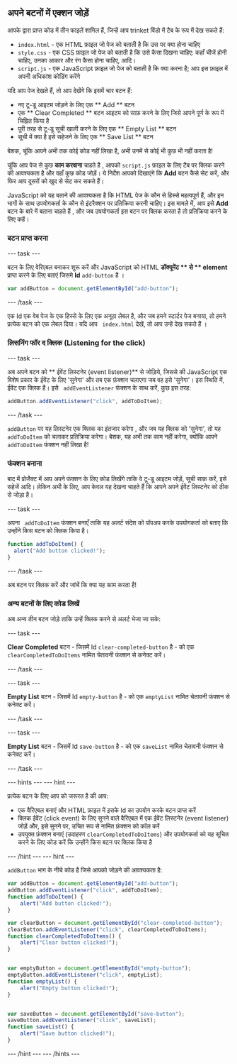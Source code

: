 ## अपने बटनों में एक्शन जोड़ें

आपके द्वारा प्राप्त कोड में तीन फाइलें शामिल हैं, जिन्हें आप trinket विंडो में टैब के रूप में देख सकते हैं:
  - ` index.html ` - एक HTML फ़ाइल जो पेज को बताती है कि उस पर क्या होना चाहिए
  - ` style.css ` - एक CSS फ़ाइल जो पेज को बताती है कि उसे कैसा दिखना चाहिए: कहाँ चीजें होनी चाहिए, उनका आकार और रंग कैसा होना चाहिए, आदि।
  - ` script.js ` - एक JavaScript फ़ाइल जो पेज को बताती है कि क्या करना है; आप इस फ़ाइल में अपनी अधिकांश कोडिंग करेंगे

यदि आप पेज देखते हैं, तो आप देखेंगे कि इसमें चार बटन हैं:

  - नए टू-डू आइटम जोड़ने के लिए एक ** Add ** बटन
  - एक ** Clear Completed ** बटन आइटम को साफ़ करने के लिए जिसे आपने पूर्ण के रूप में चिह्नित किया है
  - पूरी तरह से टू-डू सूची खाली करने के लिए एक ** Empty List ** बटन
  - सूची में क्या है इसे सहेजने के लिए एक ** Save List ** बटन

बेशक, चूंकि आपने अभी तक कोई कोड नहीं लिखा है, अभी उनमें से कोई भी कुछ भी नहीं करता है!

चूंकि आप पेज से कुछ **काम करवाना** चाहते है , आपको ` script.js ` फ़ाइल के लिए टैब पर क्लिक करने की आवश्यकता है और वहाँ कुछ कोड जोड़ें। ये निर्देश आपको दिखाएंगे कि **Add** बटन कैसे सेट करें, और फिर आप दूसरों को खुद से सेट कर सकते हैं।

JavaScript को यह बताने की आवश्यकता है कि HTML पेज के कौन से हिस्से महत्वपूर्ण हैं, और इन भागों के साथ उपयोगकर्ता के कौन से इंटरैक्शन पर प्रतिक्रिया करनी चाहिए। इस मामले में, आप इसे **Add** बटन के बारे में बताना चाहते हैं , और जब उपयोगकर्ता इस बटन पर क्लिक करता है तो प्रतिक्रिया करने के लिए कहें।

### बटन प्राप्त करना

--- task ---

बटन के लिए वेरिएबल बनाकर शुरू करें और JavaScript को HTML **डॉक्यूमेंट ** से ** element** प्राप्त करने के लिए  बताएं  जिसमे **Id** `add-button` है ।

```JavaScript
var addButton = document.getElementById("add-button");
```

--- /task ---

एक Id एक वेब पेज के एक हिस्से के लिए एक अनूठा लेबल है, और जब हमने स्टार्टर पेज बनाया, तो हमने प्रत्येक बटन को एक लेबल दिया। यदि आप ` index.html` देखें, तो आप उन्हें देख सकते हैं ।

### लिसनिंग फॉर द क्लिक (Listening for the click)

--- task ---

अब अपने बटन को ** ईवेंट लिस्टनेर (event listener)** से जोड़िये, जिससे की JavaScript एक विशेष प्रकार के ईवेंट के लिए 'सुनेगा' और तब एक फ़ंक्शन चलाएगा जब वह इसे 'सुनेगा'। इस स्थिति में, ईवेंट एक क्लिक है। इसे ` addEventListener` फंक्शन के साथ करें, कुछ इस तरह:

```JavaScript
addButton.addEventListener("click", addToDoItem);
```

--- /task ---

` addButton ` पर यह लिस्टनेर एक क्लिक का इंतजार करेगा , और जब यह क्लिक को 'सुनेगा', तो यह ` addToDoItem ` को चलाकर प्रतिक्रिया करेगा। बेशक, यह अभी तक काम नहीं करेगा, क्योंकि आपने ` addToDoItem` फंक्शन नहीं लिखा है!

### फंक्शन बनाना
बाद में प्रोजैक्ट में आप अपने फंक्शन के लिए कोड लिखेंगे ताकि वे टू-डू आइटम जोड़ें, सूची साफ़ करें, इसे सहेजें आदि। लेकिन अभी के लिए, आप केवल यह देखना चाहते हैं कि आपने अपने ईवेंट लिस्टनेर को ठीक से जोड़ा है।

--- task ---

अपना ` addToDoItem` फंक्शन बनाएँ ताकि यह अलर्ट संदेश को पॉपअप करके उपयोगकर्ता को बताए कि उन्होंने किस बटन को क्लिक किया है।

```JavaScript
function addToDoItem() {
  alert("Add button clicked!");
}
```

--- /task ---

अब बटन पर क्लिक करें और जांचें कि क्या यह काम करता है!

### अन्य बटनों के लिए कोड लिखें
अब अन्य तीन बटन जोड़े ताकि उन्हें क्लिक करने से अलर्ट भेजा जा सके:

--- task ---

**Clear Completed** बटन - जिसमें Id `clear-completed-button` है - को एक ` clearCompletedToDoItems ` नामित चेतावनी फंक्शन से कनेक्ट करें।

--- /task ---

--- task ---

**Empty List** बटन - जिसमें Id `empty-button` है - को एक `emptyList` नामित चेतावनी फंक्शन से कनेक्ट करें।

--- /task ---

--- task ---

**Empty List** बटन - जिसमें Id `save-button` है - को एक `saveList` नामित चेतावनी फंक्शन से कनेक्ट करें।

--- /task ---

--- hints --- --- hint ---

प्रत्येक बटन के लिए आप को जरूरत है की आप:

  - एक वैरिएबल बनाएं और HTML फ़ाइल में इसके Id का उपयोग करके बटन प्राप्त करें
  - क्लिक ईवेंट (click event) के लिए सुनने वाले वैरिएबल में एक ईवेंट लिस्टनेर (event listener) जोड़ें और, इसे सुनने पर, उचित रूप से नामित फ़ंक्शन को कॉल करें
  - उपयुक्त फ़ंक्शन बनाएं (उदाहरण ` clearCompletedToDoItems `) और उपयोगकर्ता को यह सूचित करने के लिए कोड करें कि उन्होंने किस बटन पर क्लिक किया है

--- /hint --- --- hint ---

` addButton ` भाग के नीचे कोड है जिसे आपको जोड़ने की आवश्यकता है:

```JavaScript
var addButton = document.getElementById("add-button");
addButton.addEventListener("click", addToDoItem);
function addToDoItem() {
    alert("Add button clicked!");
}

var clearButton = document.getElementById("clear-completed-button");
clearButton.addEventListener("click", clearCompletedToDoItems);
function clearCompletedToDoItems() {
    alert("Clear button clicked!");
}


var emptyButton = document.getElementById("empty-button");
emptyButton.addEventListener("click", emptyList);
function emptyList() {
    alert("Empty button clicked!");
}


var saveButton = document.getElementById("save-button");
saveButton.addEventListener("click", saveList);
function saveList() {
    alert("Save button clicked!");
}
```

--- /hint --- --- /hints ---
